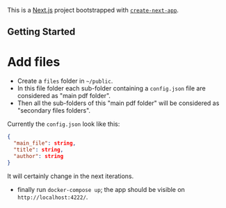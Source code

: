 This is a [Next.js](https://nextjs.org/) project bootstrapped with [`create-next-app`](https://github.com/vercel/next.js/tree/canary/packages/create-next-app).

## Getting Started

# Add files
- Create a `files` folder in `~/public`.
- In this file folder each sub-folder containing a `config.json` file are considered as "main pdf folder".
- Then all the sub-folders of this "main pdf folder" will be considered as "secondary files folders".

Currently the `config.json` look like this: 


```json
{
  "main_file": string,
  "title": string,
  "author": string
}
```

It will certainly change in the next iterations.

- finally run `docker-compose up`; the app should be visible on `http://localhost:4222/`.

